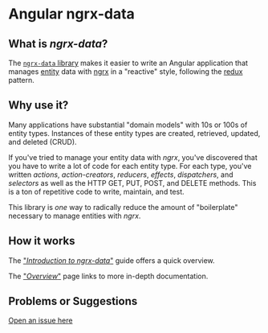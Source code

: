 # Angular ngrx-data

## What is _ngrx-data_?

The 
[`ngrx-data` library](https://github.com/johnpapa/angular-ngrx-data) 
makes it easier to write an Angular application that manages 
[entity](https://github.com/johnpapa/angular-ngrx-data/blob/master/docs/faq.md#entity) 
data with 
[ngrx](https://github.com/ngrx/platform/blob/master/README.md) 
in a "reactive" style, following the 
[redux](https://redux.js.org/) pattern.

## Why use it?

Many applications have substantial "domain models" with 10s or 100s of entity types. 
Instances of these entity types are created, retrieved, updated, and deleted (CRUD).

If you've tried to manage your entity data with _ngrx_, you've discovered that you have to write a lot of code for each entity type. 
For each type, you've written _actions_, _action-creators_, _reducers_, _effects_, _dispatchers_, and _selectors_ as well as the HTTP GET, PUT, POST, and DELETE methods. 
This is a ton of repetitive code to write, maintain, and test.

This library is _one_ way to radically reduce the amount of "boilerplate" necessary to manage entities with _ngrx_.

## How it works

The
["_Introduction to ngrx-data_"](https://github.com/johnpapa/angular-ngrx-data/blob/master/docs/introduction.md)
guide offers a quick overview. 

The
["_Overview_"](https://github.com/johnpapa/angular-ngrx-data/blob/master/docs/README.md) page links to more in-depth documentation.

## Problems or Suggestions

[Open an issue here](https://github.com/johnpapa/angular-ngrx-data/issues)
